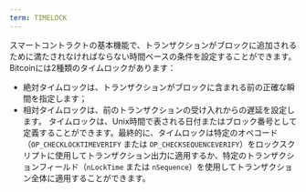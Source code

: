 ```yaml
---
term: TIMELOCK
---
```


スマートコントラクトの基本機能で、トランザクションがブロックに追加されるために満たされなければならない時間ベースの条件を設定することができます。Bitcoinには2種類のタイムロックがあります：
* 絶対タイムロックは、トランザクションがブロックに含まれる前の正確な瞬間を指定します；
* 相対タイムロックは、前のトランザクションの受け入れからの遅延を設定します。
タイムロックは、Unix時間で表される日付またはブロック番号として定義することができます。最終的に、タイムロックは特定のオペコード（`OP_CHECKLOCKTIMEVERIFY` または `OP_CHECKSEQUENCEVERIFY`）をロックスクリプトに使用してトランザクション出力に適用するか、特定のトランザクションフィールド（`nLockTime` または `nSequence`）を使用してトランザクション全体に適用することができます。